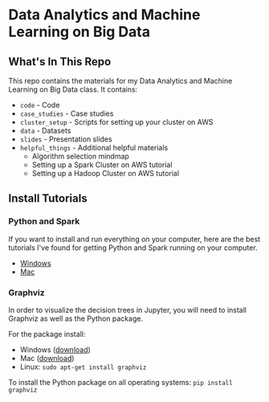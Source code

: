 # Data Analytics and Machine Learning on Big Data

## What's In This Repo

This repo contains the materials for my Data Analytics and Machine Learning on Big Data class. It contains:

* `code` - Code
* `case_studies` - Case studies
* `cluster_setup` - Scripts for setting up your cluster on AWS
* `data` - Datasets
* `slides` - Presentation slides
* `helpful_things` - Additional helpful materials
  * Algorithm selection mindmap
  * Setting up a Spark Cluster on AWS tutorial
  * Setting up a Hadoop Cluster on AWS tutorial

## Install Tutorials

### Python and Spark
If you want to install and run everything on your computer, here are the best tutorials I've found for getting Python and Spark running on your computer.

* [Windows](https://medium.com/@GalarnykMichael/install-spark-on-windows-pyspark-4498a5d8d66c)
* [Mac](https://medium.com/@GalarnykMichael/install-spark-on-mac-pyspark-453f395f240b)

### Graphviz

In order to visualize the decision trees in Jupyter, you will need to install Graphviz as well as the Python package.

For the package install:
* Windows ([download](http://www.graphviz.org/download/))
* Mac ([download](http://www.graphviz.org/download/))
* Linux: `sudo apt-get install graphviz`

To install the Python package on all operating systems: `pip install graphviz`
